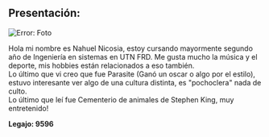 ## Presentación: 

![Error: Foto](/subefotos.com/ver/?e92c6663ec5c4d7e9ba23788ee1bd5d5o.jpg)


Hola mi nombre es Nahuel Nicosia, estoy cursando mayormente segundo año de Ingeniería en sistemas en UTN FRD. Me gusta mucho la música y el deporte, mis hobbies están relacionados a eso también.<br />
Lo último que vi creo que fue Parasite (Ganó un oscar o algo por el estilo), estuvo interesante ver algo de una cultura distinta, es "pochoclera" nada de culto.<br />
Lo último que leí fue Cementerio de animales de Stephen King, muy entretenido!<br />

**Legajo: 9596**

